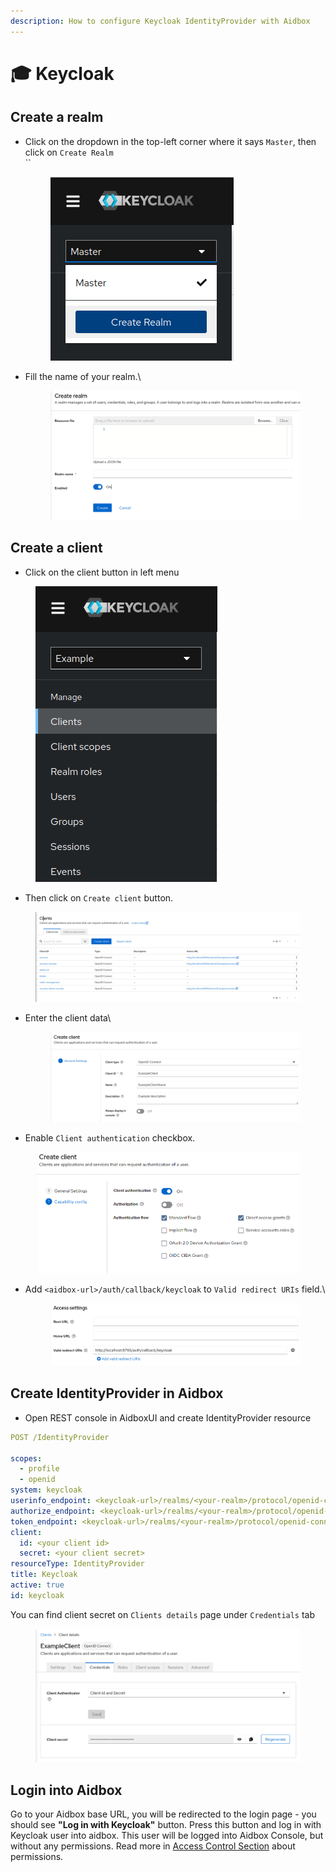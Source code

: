 ```yaml
---
description: How to configure Keycloak IdentityProvider with Aidbox
---
```


# 🎓 Keycloak

## Create a realm

*   Click on the dropdown in the top-left corner where it says `Master`, then click on `Create Realm`\
    ``

    <figure><img src="../../../.gitbook/assets/image (1).png" alt=""><figcaption></figcaption></figure>
*   Fill the name of your realm.\


    <figure><img src="../../../.gitbook/assets/image (6).png" alt=""><figcaption></figcaption></figure>

## Create a client

* Click on the client button in left menu&#x20;

<figure><img src="../../../.gitbook/assets/image (8).png" alt=""><figcaption></figcaption></figure>

* Then click on `Create client` button.

<figure><img src="../../../.gitbook/assets/image (10).png" alt=""><figcaption></figcaption></figure>

*   Enter the client data\


    <figure><img src="../../../.gitbook/assets/image (9).png" alt=""><figcaption></figcaption></figure>
* Enable `Client authentication` checkbox.

<figure><img src="../../../.gitbook/assets/image.png" alt=""><figcaption></figcaption></figure>

*   Add `<aidbox-url>/auth/callback/keycloak` to `Valid redirect URIs` field.\


    <figure><img src="../../../.gitbook/assets/image (3).png" alt=""><figcaption></figcaption></figure>

## Create IdentityProvider in Aidbox

* Open REST console in AidboxUI and create IdentityProvider resource

```yaml
POST /IdentityProvider

scopes:
  - profile
  - openid
system: keycloak
userinfo_endpoint: <keycloak-url>/realms/<your-realm>/protocol/openid-connect/userinfo
authorize_endpoint: <keycloak-url>/realms/<your-realm>/protocol/openid-connect/auth
token_endpoint: <keycloak-url>/realms/<your-realm>/protocol/openid-connect/token
client:
  id: <your client id>
  secret: <your client secret>
resourceType: IdentityProvider
title: Keycloak
active: true
id: keycloak
```

You can find client secret on `Clients details` page under `Credentials` tab

<figure><img src="../../../.gitbook/assets/image (4).png" alt=""><figcaption></figcaption></figure>

## Login into Aidbox

Go to your Aidbox base URL, you will be redirected to the login page - you should see **"Log in with Keycloak"** button. Press this button and log in with Keycloak user into aidbox. This user will be logged into Aidbox Console, but without any permissions. Read more in [Access Control Section](../../security/) about permissions.
